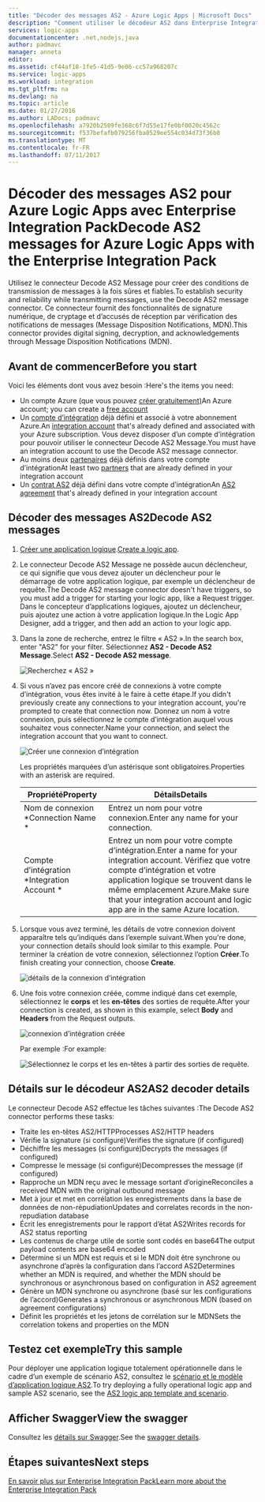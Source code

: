 ```yaml
---
title: "Décoder des messages AS2 - Azure Logic Apps | Microsoft Docs"
description: "Comment utiliser le décodeur AS2 dans Enterprise Integration Pack pour Azure Logic Apps"
services: logic-apps
documentationcenter: .net,nodejs,java
author: padmavc
manager: anneta
editor: 
ms.assetid: cf44af18-1fe5-41d5-9e06-cc57a968207c
ms.service: logic-apps
ms.workload: integration
ms.tgt_pltfrm: na
ms.devlang: na
ms.topic: article
ms.date: 01/27/2016
ms.author: LADocs; padmavc
ms.openlocfilehash: a7920b2509fe368c6f7d55e17fe0bf0020c4562c
ms.sourcegitcommit: f537befafb079256fba0529ee554c034d73f36b0
ms.translationtype: MT
ms.contentlocale: fr-FR
ms.lasthandoff: 07/11/2017
---
```

# <a name="decode-as2-messages-for-azure-logic-apps-with-the-enterprise-integration-pack"></a><span data-ttu-id="87bcc-103">Décoder des messages AS2 pour Azure Logic Apps avec Enterprise Integration Pack</span><span class="sxs-lookup"><span data-stu-id="87bcc-103">Decode AS2 messages for Azure Logic Apps with the Enterprise Integration Pack</span></span> 

<span data-ttu-id="87bcc-104">Utilisez le connecteur Decode AS2 Message pour créer des conditions de transmission de messages à la fois sûres et fiables.</span><span class="sxs-lookup"><span data-stu-id="87bcc-104">To establish security and reliability while transmitting messages, use the Decode AS2 message connector.</span></span> <span data-ttu-id="87bcc-105">Ce connecteur fournit des fonctionnalités de signature numérique, de cryptage et d’accusés de réception par vérification des notifications de messages (Message Disposition Notifications, MDN).</span><span class="sxs-lookup"><span data-stu-id="87bcc-105">This connector provides digital signing, decryption, and acknowledgements through Message Disposition Notifications (MDN).</span></span>

## <a name="before-you-start"></a><span data-ttu-id="87bcc-106">Avant de commencer</span><span class="sxs-lookup"><span data-stu-id="87bcc-106">Before you start</span></span>

<span data-ttu-id="87bcc-107">Voici les éléments dont vous avez besoin :</span><span class="sxs-lookup"><span data-stu-id="87bcc-107">Here's the items you need:</span></span>

* <span data-ttu-id="87bcc-108">Un compte Azure (que vous pouvez [créer gratuitement)](https://azure.microsoft.com/free)</span><span class="sxs-lookup"><span data-stu-id="87bcc-108">An Azure account; you can create a [free account](https://azure.microsoft.com/free)</span></span>
* <span data-ttu-id="87bcc-109">Un [compte d’intégration](logic-apps-enterprise-integration-create-integration-account.md) déjà défini et associé à votre abonnement Azure.</span><span class="sxs-lookup"><span data-stu-id="87bcc-109">An [integration account](logic-apps-enterprise-integration-create-integration-account.md) that's already defined and associated with your Azure subscription.</span></span> <span data-ttu-id="87bcc-110">Vous devez disposer d’un compte d’intégration pour pouvoir utiliser le connecteur Decode AS2 Message.</span><span class="sxs-lookup"><span data-stu-id="87bcc-110">You must have an integration account to use the Decode AS2 message connector.</span></span>
* <span data-ttu-id="87bcc-111">Au moins deux [partenaires](logic-apps-enterprise-integration-partners.md) déjà définis dans votre compte d’intégration</span><span class="sxs-lookup"><span data-stu-id="87bcc-111">At least two [partners](logic-apps-enterprise-integration-partners.md) that are already defined in your integration account</span></span>
* <span data-ttu-id="87bcc-112">Un [contrat AS2](logic-apps-enterprise-integration-as2.md) déjà défini dans votre compte d’intégration</span><span class="sxs-lookup"><span data-stu-id="87bcc-112">An [AS2 agreement](logic-apps-enterprise-integration-as2.md) that's already defined in your integration account</span></span>

## <a name="decode-as2-messages"></a><span data-ttu-id="87bcc-113">Décoder des messages AS2</span><span class="sxs-lookup"><span data-stu-id="87bcc-113">Decode AS2 messages</span></span>

1. <span data-ttu-id="87bcc-114">[Créer une application logique](../logic-apps/logic-apps-create-a-logic-app.md).</span><span class="sxs-lookup"><span data-stu-id="87bcc-114">[Create a logic app](../logic-apps/logic-apps-create-a-logic-app.md).</span></span>

2. <span data-ttu-id="87bcc-115">Le connecteur Decode AS2 Message ne possède aucun déclencheur, ce qui signifie que vous devez ajouter un déclencheur pour le démarrage de votre application logique, par exemple un déclencheur de requête.</span><span class="sxs-lookup"><span data-stu-id="87bcc-115">The Decode AS2 message connector doesn't have triggers, so you must add a trigger for starting your logic app, like a Request trigger.</span></span> <span data-ttu-id="87bcc-116">Dans le concepteur d’applications logiques, ajoutez un déclencheur, puis ajoutez une action à votre application logique.</span><span class="sxs-lookup"><span data-stu-id="87bcc-116">In the Logic App Designer, add a trigger, and then add an action to your logic app.</span></span>

3.  <span data-ttu-id="87bcc-117">Dans la zone de recherche, entrez le filtre « AS2 ».</span><span class="sxs-lookup"><span data-stu-id="87bcc-117">In the search box, enter "AS2" for your filter.</span></span> <span data-ttu-id="87bcc-118">Sélectionnez **AS2 - Decode AS2 Message**.</span><span class="sxs-lookup"><span data-stu-id="87bcc-118">Select **AS2 - Decode AS2 message**.</span></span>
   
    ![Recherchez « AS2 »](media/logic-apps-enterprise-integration-as2-decode/as2decodeimage1.png)

4. <span data-ttu-id="87bcc-120">Si vous n’avez pas encore créé de connexions à votre compte d’intégration, vous êtes invité à le faire à cette étape.</span><span class="sxs-lookup"><span data-stu-id="87bcc-120">If you didn't previously create any connections to your integration account, you're prompted to create that connection now.</span></span> <span data-ttu-id="87bcc-121">Donnez un nom à votre connexion, puis sélectionnez le compte d’intégration auquel vous souhaitez vous connecter.</span><span class="sxs-lookup"><span data-stu-id="87bcc-121">Name your connection, and select the integration account that you want to connect.</span></span>
   
    ![Créer une connexion d’intégration](media/logic-apps-enterprise-integration-as2-decode/as2decodeimage2.png)

    <span data-ttu-id="87bcc-123">Les propriétés marquées d’un astérisque sont obligatoires.</span><span class="sxs-lookup"><span data-stu-id="87bcc-123">Properties with an asterisk are required.</span></span>

    | <span data-ttu-id="87bcc-124">Propriété</span><span class="sxs-lookup"><span data-stu-id="87bcc-124">Property</span></span> | <span data-ttu-id="87bcc-125">Détails</span><span class="sxs-lookup"><span data-stu-id="87bcc-125">Details</span></span> |
    | --- | --- |
    | <span data-ttu-id="87bcc-126">Nom de connexion *</span><span class="sxs-lookup"><span data-stu-id="87bcc-126">Connection Name *</span></span> |<span data-ttu-id="87bcc-127">Entrez un nom pour votre connexion.</span><span class="sxs-lookup"><span data-stu-id="87bcc-127">Enter any name for your connection.</span></span> |
    | <span data-ttu-id="87bcc-128">Compte d’intégration *</span><span class="sxs-lookup"><span data-stu-id="87bcc-128">Integration Account *</span></span> |<span data-ttu-id="87bcc-129">Entrez un nom pour votre compte d’intégration.</span><span class="sxs-lookup"><span data-stu-id="87bcc-129">Enter a name for your integration account.</span></span> <span data-ttu-id="87bcc-130">Vérifiez que votre compte d’intégration et votre application logique se trouvent dans le même emplacement Azure.</span><span class="sxs-lookup"><span data-stu-id="87bcc-130">Make sure that your integration account and logic app are in the same Azure location.</span></span> |

5.  <span data-ttu-id="87bcc-131">Lorsque vous avez terminé, les détails de votre connexion doivent apparaître tels qu’indiqués dans l’exemple suivant.</span><span class="sxs-lookup"><span data-stu-id="87bcc-131">When you're done, your connection details should look similar to this example.</span></span> <span data-ttu-id="87bcc-132">Pour terminer la création de votre connexion, sélectionnez l’option **Créer**.</span><span class="sxs-lookup"><span data-stu-id="87bcc-132">To finish creating your connection, choose **Create**.</span></span>

    ![détails de la connexion d’intégration](media/logic-apps-enterprise-integration-as2-decode/as2decodeimage3.png)

6. <span data-ttu-id="87bcc-134">Une fois votre connexion créée, comme indiqué dans cet exemple, sélectionnez le **corps** et les **en-têtes** des sorties de requête.</span><span class="sxs-lookup"><span data-stu-id="87bcc-134">After your connection is created, as shown in this example, select **Body** and **Headers** from the Request outputs.</span></span>
   
    ![connexion d’intégration créée](media/logic-apps-enterprise-integration-as2-decode/as2decodeimage4.png) 

    <span data-ttu-id="87bcc-136">Par exemple :</span><span class="sxs-lookup"><span data-stu-id="87bcc-136">For example:</span></span>

    ![Sélectionnez le corps et les en-têtes à partir des sorties de requête.](media/logic-apps-enterprise-integration-as2-decode/as2decodeimage5.png) 

## <a name="as2-decoder-details"></a><span data-ttu-id="87bcc-138">Détails sur le décodeur AS2</span><span class="sxs-lookup"><span data-stu-id="87bcc-138">AS2 decoder details</span></span>

<span data-ttu-id="87bcc-139">Le connecteur Decode AS2 effectue les tâches suivantes :</span><span class="sxs-lookup"><span data-stu-id="87bcc-139">The Decode AS2 connector performs these tasks:</span></span> 

* <span data-ttu-id="87bcc-140">Traite les en-têtes AS2/HTTP</span><span class="sxs-lookup"><span data-stu-id="87bcc-140">Processes AS2/HTTP headers</span></span>
* <span data-ttu-id="87bcc-141">Vérifie la signature (si configuré)</span><span class="sxs-lookup"><span data-stu-id="87bcc-141">Verifies the signature (if configured)</span></span>
* <span data-ttu-id="87bcc-142">Déchiffre les messages (si configuré)</span><span class="sxs-lookup"><span data-stu-id="87bcc-142">Decrypts the messages (if configured)</span></span>
* <span data-ttu-id="87bcc-143">Compresse le message (si configuré)</span><span class="sxs-lookup"><span data-stu-id="87bcc-143">Decompresses the message (if configured)</span></span>
* <span data-ttu-id="87bcc-144">Rapproche un MDN reçu avec le message sortant d’origine</span><span class="sxs-lookup"><span data-stu-id="87bcc-144">Reconciles a received MDN with the original outbound message</span></span>
* <span data-ttu-id="87bcc-145">Met à jour et met en corrélation les enregistrements dans la base de données de non-répudiation</span><span class="sxs-lookup"><span data-stu-id="87bcc-145">Updates and correlates records in the non-repudiation database</span></span>
* <span data-ttu-id="87bcc-146">Écrit les enregistrements pour le rapport d’état AS2</span><span class="sxs-lookup"><span data-stu-id="87bcc-146">Writes records for AS2 status reporting</span></span>
* <span data-ttu-id="87bcc-147">Les contenus de charge utile de sortie sont codés en base64</span><span class="sxs-lookup"><span data-stu-id="87bcc-147">The output payload contents are base64 encoded</span></span>
* <span data-ttu-id="87bcc-148">Détermine si un MDN est requis et si le MDN doit être synchrone ou asynchrone d’après la configuration dans l’accord AS2</span><span class="sxs-lookup"><span data-stu-id="87bcc-148">Determines whether an MDN is required, and whether the MDN should be synchronous or asynchronous based on configuration in AS2 agreement</span></span>
* <span data-ttu-id="87bcc-149">Génère un MDN synchrone ou asynchrone (basé sur les configurations de l’accord)</span><span class="sxs-lookup"><span data-stu-id="87bcc-149">Generates a synchronous or asynchronous MDN (based on agreement configurations)</span></span>
* <span data-ttu-id="87bcc-150">Définit les propriétés et les jetons de corrélation sur le MDN</span><span class="sxs-lookup"><span data-stu-id="87bcc-150">Sets the correlation tokens and properties on the MDN</span></span>

## <a name="try-this-sample"></a><span data-ttu-id="87bcc-151">Testez cet exemple</span><span class="sxs-lookup"><span data-stu-id="87bcc-151">Try this sample</span></span>

<span data-ttu-id="87bcc-152">Pour déployer une application logique totalement opérationnelle dans le cadre d’un exemple de scénario AS2, consultez le [scénario et le modèle d’application logique AS2](https://azure.microsoft.com/documentation/templates/201-logic-app-as2-send-receive/).</span><span class="sxs-lookup"><span data-stu-id="87bcc-152">To try deploying a fully operational logic app and sample AS2 scenario, see the [AS2 logic app template and scenario](https://azure.microsoft.com/documentation/templates/201-logic-app-as2-send-receive/).</span></span>

## <a name="view-the-swagger"></a><span data-ttu-id="87bcc-153">Afficher Swagger</span><span class="sxs-lookup"><span data-stu-id="87bcc-153">View the swagger</span></span>
<span data-ttu-id="87bcc-154">Consultez les [détails sur Swagger](/connectors/as2/).</span><span class="sxs-lookup"><span data-stu-id="87bcc-154">See the [swagger details](/connectors/as2/).</span></span> 

## <a name="next-steps"></a><span data-ttu-id="87bcc-155">Étapes suivantes</span><span class="sxs-lookup"><span data-stu-id="87bcc-155">Next steps</span></span>
[<span data-ttu-id="87bcc-156">En savoir plus sur Enterprise Integration Pack</span><span class="sxs-lookup"><span data-stu-id="87bcc-156">Learn more about the Enterprise Integration Pack</span></span>](logic-apps-enterprise-integration-overview.md) 

